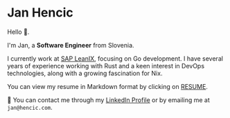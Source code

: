 Jan Hencic
==========

Hello 👋.

I'm Jan, a **Software Engineer** from Slovenia.

I currently work at [SAP LeanIX](https://www.leanix.net), focusing on Go development. I have several
years of experience working with Rust and a keen interest in DevOps
technologies, along with a growing fascination for Nix.

You can view my resume in Markdown format by clicking on [RESUME](./RESUME.md).

💬 You can contact me through my [LinkedIn
Profile](https://www.linkedin.com/in/jannh/) or by emailing me at
`jan@hencic.com`.
